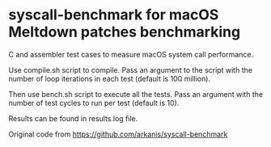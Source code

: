 # syscall-benchmark for macOS Meltdown patches benchmarking

C and assembler test cases to measure macOS system call performance.

Use compile.sh script to compile. Pass an argument to the script with the number of loop iterations in each test (default is 100 million).

Then use bench.sh script to execute all the tests. Pass an argument with the number of test cycles to run per test (default is 10).

Results can be found in results.log file.

Original code from https://github.com/arkanis/syscall-benchmark
